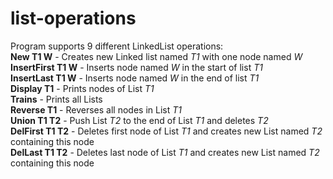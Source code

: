 # list-operations

Program supports 9 different LinkedList operations:\
**New T1 W** - Creates new Linked list named *T1* with one node named *W*\
**InsertFirst T1 W** - Inserts node named *W* in the start of list *T1*\
**InsertLast T1 W** - Inserts node named *W* in the end of list *T1*\
**Display T1** - Prints nodes of List *T1*\
**Trains** - Prints all Lists\
**Reverse T1** - Reverses all nodes in List *T1*\
**Union T1 T2** - Push List *T2* to the end of List *T1* and deletes *T2*\
**DelFirst T1 T2** - Deletes first node of List *T1* and creates new List named *T2* containing this node\
**DelLast T1 T2** - Deletes last node of List *T1* and creates new List named *T2* containing this node
